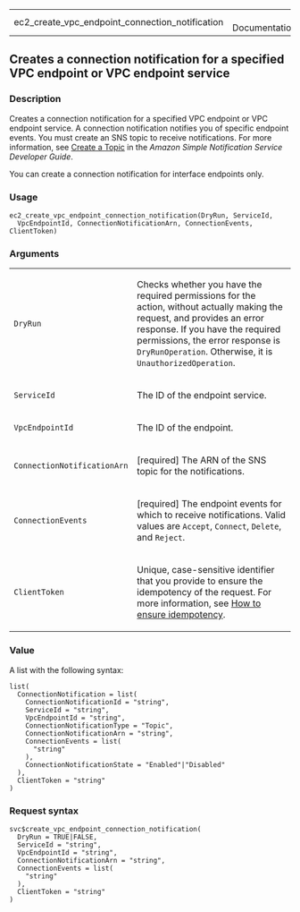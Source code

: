 <table style="width: 100%;">
<tbody>
<tr class="odd">
<td>ec2_create_vpc_endpoint_connection_notification</td>
<td style="text-align: right;">R Documentation</td>
</tr>
</tbody>
</table>

## Creates a connection notification for a specified VPC endpoint or VPC endpoint service

### Description

Creates a connection notification for a specified VPC endpoint or VPC
endpoint service. A connection notification notifies you of specific
endpoint events. You must create an SNS topic to receive notifications.
For more information, see [Create a
Topic](https://docs.aws.amazon.com/sns/latest/dg/sns-create-topic.html)
in the *Amazon Simple Notification Service Developer Guide*.

You can create a connection notification for interface endpoints only.

### Usage

    ec2_create_vpc_endpoint_connection_notification(DryRun, ServiceId,
      VpcEndpointId, ConnectionNotificationArn, ConnectionEvents, ClientToken)

### Arguments

<table>
<colgroup>
<col style="width: 35%" />
<col style="width: 65%" />
</colgroup>
<tbody>
<tr class="odd">
<td><code
id="ec2_create_vpc_endpoint_connection_notification_:_DryRun">DryRun</code></td>
<td><p>Checks whether you have the required permissions for the action,
without actually making the request, and provides an error response. If
you have the required permissions, the error response is
<code>DryRunOperation</code>. Otherwise, it is
<code>UnauthorizedOperation</code>.</p></td>
</tr>
<tr class="even">
<td><code
id="ec2_create_vpc_endpoint_connection_notification_:_ServiceId">ServiceId</code></td>
<td><p>The ID of the endpoint service.</p></td>
</tr>
<tr class="odd">
<td><code
id="ec2_create_vpc_endpoint_connection_notification_:_VpcEndpointId">VpcEndpointId</code></td>
<td><p>The ID of the endpoint.</p></td>
</tr>
<tr class="even">
<td><code
id="ec2_create_vpc_endpoint_connection_notification_:_ConnectionNotificationArn">ConnectionNotificationArn</code></td>
<td><p>[required] The ARN of the SNS topic for the
notifications.</p></td>
</tr>
<tr class="odd">
<td><code
id="ec2_create_vpc_endpoint_connection_notification_:_ConnectionEvents">ConnectionEvents</code></td>
<td><p>[required] The endpoint events for which to receive
notifications. Valid values are <code>Accept</code>,
<code>Connect</code>, <code>Delete</code>, and
<code>Reject</code>.</p></td>
</tr>
<tr class="even">
<td><code
id="ec2_create_vpc_endpoint_connection_notification_:_ClientToken">ClientToken</code></td>
<td><p>Unique, case-sensitive identifier that you provide to ensure the
idempotency of the request. For more information, see <a
href="https://docs.aws.amazon.com/AWSEC2/latest/APIReference/Run_Instance_Idempotency.html">How
to ensure idempotency</a>.</p></td>
</tr>
</tbody>
</table>

### Value

A list with the following syntax:

    list(
      ConnectionNotification = list(
        ConnectionNotificationId = "string",
        ServiceId = "string",
        VpcEndpointId = "string",
        ConnectionNotificationType = "Topic",
        ConnectionNotificationArn = "string",
        ConnectionEvents = list(
          "string"
        ),
        ConnectionNotificationState = "Enabled"|"Disabled"
      ),
      ClientToken = "string"
    )

### Request syntax

    svc$create_vpc_endpoint_connection_notification(
      DryRun = TRUE|FALSE,
      ServiceId = "string",
      VpcEndpointId = "string",
      ConnectionNotificationArn = "string",
      ConnectionEvents = list(
        "string"
      ),
      ClientToken = "string"
    )
